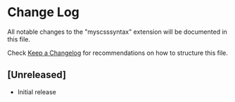 # Change Log

All notable changes to the "myscsssyntax" extension will be documented in this file.

Check [Keep a Changelog](http://keepachangelog.com/) for recommendations on how to structure this file.

## [Unreleased]

- Initial release